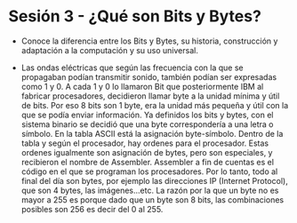# Sesión 3 - ¿Qué son Bits y Bytes?

+ Conoce la diferencia entre los Bits y Bytes, su historia, construcción y adaptación a la computación y su uso universal.

+ Las ondas eléctricas que según las frecuencia con la que se propagaban podían transmitir sonido, también podían ser expresadas como 1 y 0. A cada 1 y 0 lo llamaron Bit que posteriormente IBM al fabricar procesadores, decidieron llamar byte a la unidad mínima y útil de bits. Por eso 8 bits son 1 byte, era la unidad más pequeña y útil con la que se podía enviar información. Ya definidos los bits y bytes, con el sistema binario se decidió que una byte correspondería a una letra o símbolo. En la tabla ASCII está la asignación byte-símbolo. Dentro de la tabla y según el procesador, hay ordenes para el procesador. Estas ordenes igualmente son asignación de bytes, pero son especiales, y recibieron el nombre de Assembler. Assembler a fin de cuentas es el código en el que se programan los procesadores. Por lo tanto, todo al final del día son bytes, por ejemplo las direcciones IP (Internet Protocol), que son 4 bytes, las imágenes…etc. La razón por la que un byte no es mayor a 255 es porque dado que un byte son 8 bits, las combinaciones posibles son 256 es decir del 0 al 255.